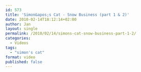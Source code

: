 ```yaml
---
id: 573
title: 'Simon&apos;s Cat - Snow Business (part 1 & 2)'
date: 2010-02-14T18:12:14+02:00
author: Jan
layout: single
permalink: /2010/02/14/simons-cat-snow-business-part-1-2/
categories:
  - Videos
tags:
  - "simon's cat"
format: video
published: false
---
```


